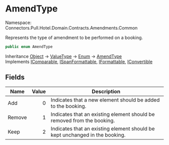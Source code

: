 # AmendType

Namespace: Connectors.Pull.Hotel.Domain.Contracts.Amendments.Common

Represents the type of amendment to be performed on a booking.

```csharp
public enum AmendType
```

Inheritance [Object](https://docs.microsoft.com/en-us/dotnet/api/system.object) → [ValueType](https://docs.microsoft.com/en-us/dotnet/api/system.valuetype) → [Enum](https://docs.microsoft.com/en-us/dotnet/api/system.enum) → [AmendType](./connectors.pull.hotel.domain.contracts.amendments.common.amendtype)<br />
Implements [IComparable](https://docs.microsoft.com/en-us/dotnet/api/system.icomparable), [ISpanFormattable](https://docs.microsoft.com/en-us/dotnet/api/system.ispanformattable), [IFormattable](https://docs.microsoft.com/en-us/dotnet/api/system.iformattable), [IConvertible](https://docs.microsoft.com/en-us/dotnet/api/system.iconvertible)

## Fields

| Name | Value | Description |
| --- | --: | --- |
| Add | 0 | Indicates that a new element should be added to the booking. |
| Remove | 1 | Indicates that an existing element should be removed from the booking. |
| Keep | 2 | Indicates that an existing element should be kept unchanged in the booking. |

